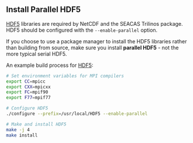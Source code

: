 ## Install Parallel HDF5
[HDF5](https://www.hdfgroup.org/solutions/hdf5) libraries are required by NetCDF and the SEACAS Trilinos package. HDF5 should be configured with the `--enable-parallel` option.

If you choose to use a package manager to install the HDF5 libraries rather than building from source, make sure you install **parallel HDF5** - not the more typical serial HDF5.

An example build process for [HDF5](https://www.hdfgroup.org/solutions/hdf5):

````bash
# Set environment variables for MPI compilers
export CC=mpicc
export CXX=mpicxx
export FC=mpif90
export F77=mpif77

# Configure HDF5
./configure --prefix=/usr/local/HDF5 --enable-parallel

# Make and install HDF5
make -j 4
make install
````

